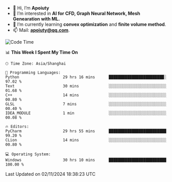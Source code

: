 - 👋 Hi, I’m **Apoiuty**
- 👀 I’m interested in **AI for CFD, Graph Neural Network, Mesh Genearation with ML.**
- 🌱 I’m currently learning **convex optimization** and **finite volume method**.
- 📫 Mail: **apoiuty@qq.com**.


<!--START_SECTION:waka-->
![Code Time](http://img.shields.io/badge/Code%20Time-1%2C351%20hrs%2012%20mins-blue)

📊 **This Week I Spent My Time On** 

```text
🕑︎ Time Zone: Asia/Shanghai

💬 Programming Languages: 
Python                   29 hrs 16 mins      ████████████████████████░   97.02 % 
Text                     30 mins             ░░░░░░░░░░░░░░░░░░░░░░░░░   01.68 % 
C++                      14 mins             ░░░░░░░░░░░░░░░░░░░░░░░░░   00.80 % 
GLSL                     7 mins              ░░░░░░░░░░░░░░░░░░░░░░░░░   00.40 % 
IDEA_MODULE              1 min               ░░░░░░░░░░░░░░░░░░░░░░░░░   00.08 % 

🔥 Editors: 
PyCharm                  29 hrs 55 mins      █████████████████████████   99.20 % 
CLion                    14 mins             ░░░░░░░░░░░░░░░░░░░░░░░░░   00.80 % 

💻 Operating System: 
Windows                  30 hrs 10 mins      █████████████████████████   100.00 % 
```


 Last Updated on 02/11/2024 18:38:23 UTC
<!--END_SECTION:waka-->



<!---
Apoiuty/Apoiuty is a ✨ special ✨ repository because its `README.md` (this file) appears on your GitHub profile.
You can click the Preview link to take a look at your changes.
--->

